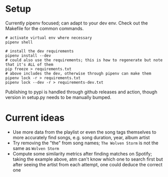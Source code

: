 # Setup

Currently pipenv focused; can adapt to your dev env.
Check out the Makefile for the common commands.

    # activate virtual env where necessary
    pipenv shell
    
    # install the dev requirements
    pipenv install --dev
    # could also use the requirements; this is how to regenerate but note that it's ALL of them
    pip freeze > requirements.txt
    # above includes the dev, otherwise through pipenv can make them
    pipenv lock -r > requirements.txt
    pipenv lock --dev -r > requirements-dev.txt
    
Publishing to pypi is handled through github releases and action, 
though version in setup.py needs to be manually bumped.

# Current ideas

- Use more data from the playlist or even the song tags themselves to more accurately find songs, e.g. song duration,
year, album artist
- Try removing the "the" from song names; `The Wolven Storm` is not the same as `Wolven Storm`
- Compute some similarity metrics after finding matches on Spotify; taking the example above, atm can't know which 
one to search first but after seeing the artist from each attempt, one could deduce the correct one
    